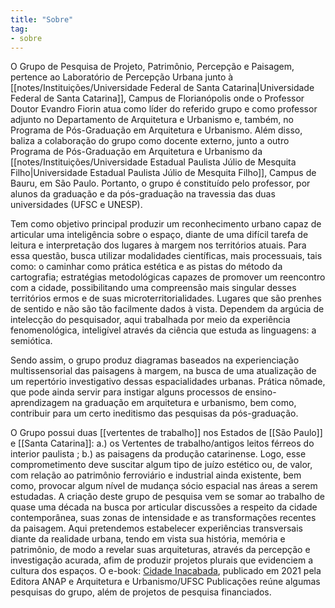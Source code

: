 ```yaml
---
title: "Sobre"
tag:
- sobre
---
```


O Grupo de Pesquisa de Projeto, Patrimônio, Percepção e Paisagem, pertence ao Laboratório de Percepção Urbana junto à [[notes/Instituições/Universidade Federal de Santa Catarina|Universidade Federal de Santa Catarina]], Campus de Florianópolis onde o Professor Doutor Evandro Fiorin atua como líder do referido grupo e como professor adjunto no Departamento de Arquitetura e Urbanismo e, também, no Programa de Pós-Graduação em Arquitetura e Urbanismo. Além disso, baliza a colaboração do grupo como docente externo, junto a outro Programa de Pós-Graduação em Arquitetura e Urbanismo da [[notes/Instituições/Universidade Estadual Paulista Júlio de Mesquita Filho|Universidade Estadual Paulista Júlio de Mesquita Filho]], Campus de Bauru, em São Paulo. Portanto, o grupo é constituído pelo professor, por alunos da graduação e da pós-graduação na travessia das duas universidades (UFSC e UNESP). 

Tem como objetivo principal produzir um reconhecimento urbano capaz de articular uma inteligência sobre o espaço, diante de uma difícil tarefa de leitura e interpretação dos lugares à margem nos territórios atuais. Para essa questão, busca utilizar modalidades científicas, mais processuais, tais como: o caminhar como prática estética e as pistas do método da cartografia; estratégias metodológicas capazes de promover um reencontro com a cidade, possibilitando uma compreensão mais singular desses territórios ermos e de suas microterritorialidades. Lugares que são prenhes de sentido e não são tão facilmente dados à vista. Dependem da argúcia de intelecção do pesquisador, aqui trabalhada por meio da experiência fenomenológica, inteligível através da ciência que estuda as linguagens: a semiótica. 

Sendo assim, o grupo produz diagramas baseados na experienciação multissensorial das paisagens à margem, na busca de uma atualização de um repertório investigativo dessas espacialidades urbanas. Prática nômade, que pode ainda servir para instigar alguns processos de ensino-aprendizagem na graduação em arquitetura e urbanismo, bem como, contribuir para um certo ineditismo das pesquisas da pós-graduação.

O Grupo possui duas [[vertentes de trabalho]] nos Estados de [[São Paulo]] e [[Santa Catarina]]: a.) os Vertentes de trabalho/antigos leitos férreos do interior paulista ; b.) as paisagens da produção catarinense. Logo, esse comprometimento deve suscitar algum tipo de juízo estético ou, de valor, com relação ao patrimônio ferroviário e industrial ainda existente, bem como, provocar algum nível de mudança sócio espacial nas áreas a serem estudadas. A criação deste grupo de pesquisa vem se somar ao trabalho de quase uma década na busca por articular discussões a respeito da cidade contemporânea, suas zonas de intensidade e as transformações recentes da paisagem. Aqui pretendemos estabelecer experiências transversais diante da realidade urbana, tendo em vista sua história, memória e patrimônio, de modo a revelar suas arquiteturas, através da percepção e investigação acurada, afim de produzir projetos plurais que evidenciem a cultura dos espaços. O e-book: [Cidade Inacabada](https://www.estantedaanap.org/product-page/a-cidade-inacabada), publicado em 2021 pela Editora ANAP e Arquitetura e Urbanismo/UFSC Publicações reúne algumas pesquisas do grupo, além de projetos de pesquisa financiados.